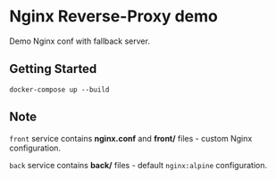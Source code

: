 # Nginx Reverse-Proxy demo

Demo Nginx conf with fallback server.

## Getting Started

```shell
docker-compose up --build
```

## Note

`front` service contains **nginx.conf** and **front/** files - custom Nginx configuration.

`back` service contains **back/** files - default `nginx:alpine` configuration.
